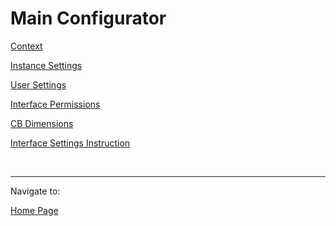<html lang="en">
<head>
    <meta charset="UTF-8">
    <title>Main Configurator</title>
</head>
<body>
<div>
    <h1>Main Configurator</h1>
    <p>
        <a href="https://cloudbudgetinc.github.io/Docs/Context">Context</a>
    </p>
    <p>
        <a href="https://cloudbudgetinc.github.io/Docs/InstanceSettings">Instance Settings</a>
    </p>
    <p>
        <a href="https://cloudbudgetinc.github.io/Docs/UserSettings">User Settings</a>
    </p>
    <p>
        <a href="https://cloudbudgetinc.github.io/Docs/InterfacePermissions">Interface Permissions</a>
    </p>
    <p>
       <a href="https://cloudbudgetinc.github.io/Docs/CB2/Dimension">CB Dimensions</a>
    </p>
    <p>
        <a href="https://cloudbudgetinc.github.io/Docs/InterfaceSettingsInstruction">Interface Settings Instruction</a>
    </p>
</div>

<br/>
<hr/>
<div>
    Navigate to:
    <p><p><a href="https://cloudbudgetinc.github.io/Docs/index">Home Page</a></p></p>
</div>

</body>
</html>